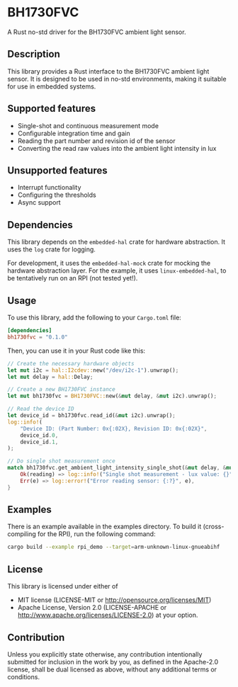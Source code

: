 # BH1730FVC

A Rust no-std driver for the BH1730FVC ambient light sensor.

## Description

This library provides a Rust interface to the BH1730FVC ambient light sensor. It is designed to be used in no-std environments, making it suitable for use in embedded systems.

## Supported features

* Single-shot and continuous measurement mode
* Configurable integration time and gain
* Reading the part number and revision id of the sensor
* Converting the read raw values into the ambient light intensity in lux

## Unsupported features

* Interrupt functionality
* Configuring the thresholds
* Async support

## Dependencies

This library depends on the `embedded-hal` crate for hardware abstraction. It uses the `log` crate for logging.

For development, it uses the `embedded-hal-mock` crate for mocking the hardware abstraction layer. For the example, it uses `linux-embedded-hal`, to be tentatively run on an RPI (not tested yet!).

## Usage

To use this library, add the following to your `Cargo.toml` file:

```toml
[dependencies]
bh1730fvc = "0.1.0"
```

Then, you can use it in your Rust code like this:

```rust
// Create the necessary hardware objects
let mut i2c = hal::I2cdev::new("/dev/i2c-1").unwrap();
let mut delay = hal::Delay;

// Create a new BH1730FVC instance
let mut bh1730fvc = BH1730FVC::new(&mut delay, &mut i2c).unwrap();

// Read the device ID
let device_id = bh1730fvc.read_id(&mut i2c).unwrap();
log::info!(
    "Device ID: (Part Number: 0x{:02X}, Revision ID: 0x{:02X}",
    device_id.0,
    device_id.1,
);

// Do single shot measurement once
match bh1730fvc.get_ambient_light_intensity_single_shot(&mut delay, &mut i2c) {
    Ok(reading) => log::info!("Single shot measurement - lux value: {}", reading),
    Err(e) => log::error!("Error reading sensor: {:?}", e),
}
```

## Examples
There is an example available in the examples directory. To build it (cross-compiling for the RPI), run the following command:

```bash
cargo build --example rpi_demo --target=arm-unknown-linux-gnueabihf
```

## License
This library is licensed under either of
* MIT license (LICENSE-MIT or http://opensource.org/licenses/MIT)
* Apache License, Version 2.0 (LICENSE-APACHE or http://www.apache.org/licenses/LICENSE-2.0)
at your option.

## Contribution
Unless you explicitly state otherwise, any contribution intentionally submitted for inclusion in the work by you, as defined in the Apache-2.0 license, shall be dual licensed as above, without any additional terms or conditions.

